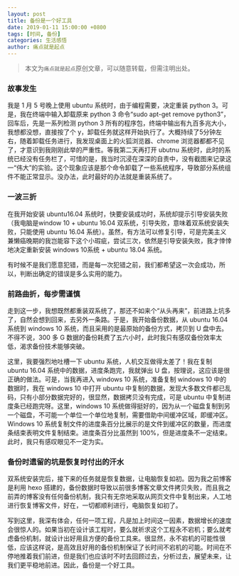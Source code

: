 ```yaml
---
layout: post
title: 备份是一个好工具
date: 2019-01-11 15:00:00 +0800
tags: [时间, 备份]
categories: 生活感悟
author: 痛点就是起点
---
```


> 本文为`痛点就是起点`原创文章，可以随意转载，但需注明出处。

### 故事发生
我是 1 月 5 号晚上使用 ubuntu 系统时，由于编程需要，决定重装 python 3。可是，我在终端中输入卸载原来 python 3 命令“sudo apt-get remove python3”，回车后，先是一系列检测 python 3 所有的程序包，终端中输出有九百多兆大小，我想都没想，直接按了个 y，卸载任务就这样开始执行了。大概持续了5分钟左右，随着卸载任务进行，我发现桌面上的火狐浏览器、chrome 浏览器都都不见了，才意识到我刚刚此举的严重性。等我第二天再打开 ubutnu 系统时，此时的系统已经没有任务栏了，可惜的是，我当时沉浸在深深的自责中，没有截图来记录这一“伟大”的实验。这个现象应该是那个命令卸载了一些系统程序，导致部分系统组件不能正常显示。没办法，此时最好的办法就是重装系统了。

### 一波三折
在我开始安装 ubuntu16.04 系统时，快要安装成功时，系统却提示引导安装失败（我电脑是window 10 + ubuntu 16.04 双系统，引导失败，意味着双系统安装失败，只能使用 ubuntu 16.04 系统）。虽然，有方法可以修复引导，可是完美主义兼懒癌晚期的我岂能容下这个小瑕疵，尝试三次，依然是引导安装失败，我才悻悻地决定重新安装 windows 10系统 + ubuntu 18.04 系统。

有时候不是我们愿意犯错，而是每一次犯错之前，我们都希望这一次会成功，所以，判断出确定的错误是多么实用的能力。

### 前路曲折，每步需谨慎
走到这一步，我想既然都重装双系统了，那还不如来个“从头再来”，前进路上坑多了，自然会想到回来，去另外一条路。于是，我开始备份数据，从 ubuntu 16.04 系统到 windows 10 系统，而且采用的是最原始的备份方式，拷贝到 U 盘中去。不得不说，300 多 G 数据的备份耗费了五六小时，此时我只有感叹备份效率太低，渴求备份技术能够突破。

这里，我要强烈地吐槽一下 ubuntu 系统，人机交互做得太差了！我在复制 ubuntu 16.04 系统中的数据，进度条跑完，我就弹出 U 盘，按理说，这应该是很正确的做法。可是，当我再进入 windows 10 系统，准备复制 windows 10 中的数据时，我在 windows 10 中打开 ubuntu 中复制的数据，发现大多数文件都已乱码，只有小部分数据完好的，很显然，数据拷贝没有完成，可是 ubuntu 中复制进度条已经跑完呀。这里，windows 10 系统做得挺好的，因为从一个磁盘复制到另一个磁盘，不可能一个单位一个单位地复制，需要借助中间缓冲区域，即缓冲区。Windows 10 系统复制文件的进度条百分比展示的是文件到缓冲区的数量，而进度条结束表明文件复制结束。进度条百分比虽然到 100%，但是进度条不一定结束。此时，我只有感叹眼见不一定为实。

### 备份时遗留的坑是恢复时付出的汗水
双系统安装完后，接下来的任务就是恢复数据，让电脑恢复如初。因为我之前博客是利用 hexo 搭建的，备份数据时导致以前很多博客文章文件拷贝失败，而且我之前弄的博客没有任何备份机制，我只有无奈地采取从网页文件中复制出来，人工地进行恢复博客文件，好在，一切都顺利进行，电脑恢复如初了。

写到这里，我深有体会，任何一项工程，凡是加上时间这一因素，数据增长的速度会很惊人的。如果当初在设计该工程时，要么就祈求这个工程永不宕机；要么就考虑备份机制，就设计出好用且方便的备份工具来。很显然，永不宕机的可能性很低，应该这样说，是高效且好用的备份机制保证了长时间不宕机的可能。时间在不停地推着我们前进，但是我们也应该时不时去回顾过去，分析过去，展望未来，让我们更平稳地前进。因此，备份是一个好工具。
